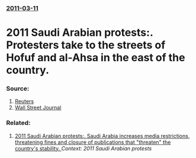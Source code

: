 ### [2011-03-11](/news/2011/03/11/index.md)

# 2011 Saudi Arabian protests:. Protesters take to the streets of Hofuf and al-Ahsa in the east of the country. 




### Source:

1. [Reuters](http://af.reuters.com/article/energyOilNews/idAFLDE72A02Z20110311)
2. [Wall Street Journal](http://online.wsj.com/article/SB10001424052748703597804576194153264855440.html)

### Related:

1. [2011 Saudi Arabian protests:. Saudi Arabia increases media restrictions, threatening fines and closure of publications that "threaten" the country's stability. ](/news/2011/05/1/2011-saudi-arabian-protests-saudi-arabia-increases-media-restrictions-threatening-fines-and-closure-of-publications-that-threaten-the-c.md) _Context: 2011 Saudi Arabian protests_
